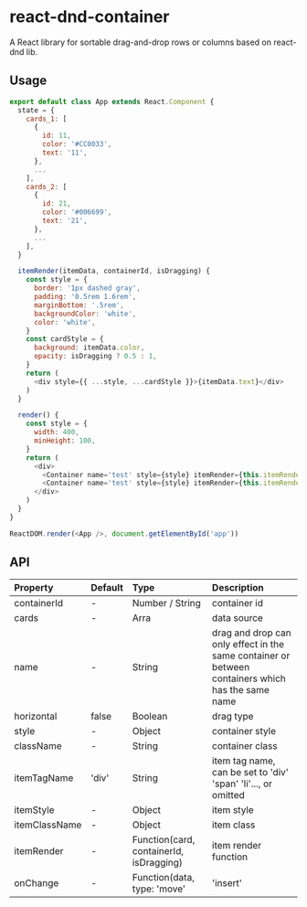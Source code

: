 # react-dnd-container
A React library for sortable drag-and-drop rows or columns based on react-dnd lib.

## Usage
```js
export default class App extends React.Component {
  state = {
    cards_1: [
      {
        id: 11,
        color: '#CC0033',
        text: '11',
      },
      ...
    ],
    cards_2: [
      {
        id: 21,
        color: '#006699',
        text: '21',
      },
      ...
    ],
  }

  itemRender(itemData, containerId, isDragging) {
    const style = {
      border: '1px dashed gray',
      padding: '0.5rem 1.6rem',
      marginBottom: '.5rem',
      backgroundColor: 'white',
      color: 'white',
    }
    const cardStyle = {
      background: itemData.color,
      opacity: isDragging ? 0.5 : 1,
    }
    return (
      <div style={{ ...style, ...cardStyle }}>{itemData.text}</div>
    )
  }

  render() {
    const style = {
      width: 400,
      minHeight: 100,
    }
    return (
      <div>
        <Container name='test' style={style} itemRender={this.itemRender} containerId={1} cards={this.state.cards_1} itemTagName='div' itemStyle={{display: 'inline-block'}} />
        <Container name='test' style={style} itemRender={this.itemRender} containerId={2} cards={this.state.cards_2} itemTagName='div' itemStyle={{display: 'inline-block'}} />
      </div>
    )
  }
}

ReactDOM.render(<App />, document.getElementById('app'))
```

## API

| Property      | Default      | Type     | Description  |
| :------------ | :----------- | :------- | :----------- |
| containerId   | -            | Number / String | container id |
| cards         | -            | Arra     | data source |
| name          | -            | String   | drag and drop can only effect in the same container or between containers which has the same name |
| horizontal    | false        | Boolean  | drag type |
| style         | -            | Object   | container style |
| className     | -            | String   | container class |
| itemTagName   | 'div'        | String   | item tag name, can be set to 'div' 'span' 'li'..., or omitted |
| itemStyle     | -            | Object   | item style |
| itemClassName | -            | Object   | item class |
| itemRender    | -            | Function(card, containerId, isDragging) | item render function |
| onChange      | -            | Function(data, type: 'move' | 'insert' | 'delete') | a callback function, executed when the cards changed |

